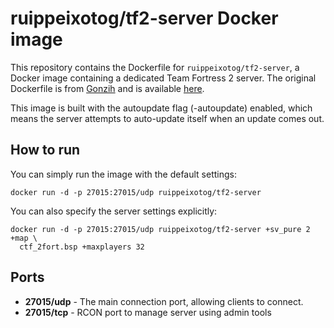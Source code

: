# ruippeixotog/tf2-server Docker image

This repository contains the Dockerfile for `ruippeixotog/tf2-server`, a Docker image containing a dedicated Team Fortress 2 server. The original Dockerfile is from [Gonzih](https://github.com/Gonzih) and is available [here](https://github.com/Gonzih/docker-tf2-server).

This image is built with the autoupdate flag (-autoupdate) enabled, which means the server attempts to auto-update itself when an update comes out.

## How to run

You can simply run the image with the default settings:

```
docker run -d -p 27015:27015/udp ruippeixotog/tf2-server
```

You can also specify the server settings explicitly:

```
docker run -d -p 27015:27015/udp ruippeixotog/tf2-server +sv_pure 2 +map \
  ctf_2fort.bsp +maxplayers 32
```

## Ports

* **27015/udp** - The main connection port, allowing clients to connect.
* **27015/tcp** - RCON port to manage server using admin tools
